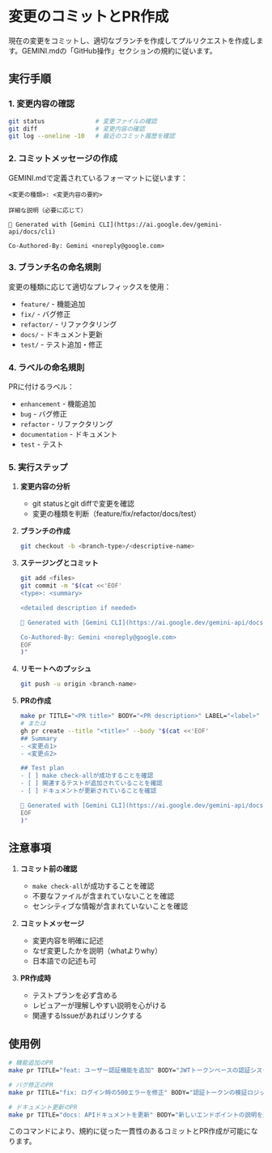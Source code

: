# 変更のコミットとPR作成

現在の変更をコミットし、適切なブランチを作成してプルリクエストを作成します。GEMINI.mdの「GitHub操作」セクションの規約に従います。

## 実行手順

### 1. 変更内容の確認
```bash
git status              # 変更ファイルの確認
git diff                # 変更内容の確認
git log --oneline -10   # 最近のコミット履歴を確認
```

### 2. コミットメッセージの作成
GEMINI.mdで定義されているフォーマットに従います：
```
<変更の種類>: <変更内容の要約>

詳細な説明（必要に応じて）

🤖 Generated with [Gemini CLI](https://ai.google.dev/gemini-api/docs/cli)

Co-Authored-By: Gemini <noreply@google.com>
```

### 3. ブランチ名の命名規則
変更の種類に応じて適切なプレフィックスを使用：
- `feature/` - 機能追加
- `fix/` - バグ修正
- `refactor/` - リファクタリング
- `docs/` - ドキュメント更新
- `test/` - テスト追加・修正

### 4. ラベルの命名規則
PRに付けるラベル：
- `enhancement` - 機能追加
- `bug` - バグ修正
- `refactor` - リファクタリング
- `documentation` - ドキュメント
- `test` - テスト

### 5. 実行ステップ

1. **変更内容の分析**
   - git statusとgit diffで変更を確認
   - 変更の種類を判断（feature/fix/refactor/docs/test）

2. **ブランチの作成**
   ```bash
   git checkout -b <branch-type>/<descriptive-name>
   ```

3. **ステージングとコミット**
   ```bash
   git add <files>
   git commit -m "$(cat <<'EOF'
   <type>: <summary>

   <detailed description if needed>

   🤖 Generated with [Gemini CLI](https://ai.google.dev/gemini-api/docs/cli)

   Co-Authored-By: Gemini <noreply@google.com>
   EOF
   )"
   ```

4. **リモートへのプッシュ**
   ```bash
   git push -u origin <branch-name>
   ```

5. **PRの作成**
   ```bash
   make pr TITLE="<PR title>" BODY="<PR description>" LABEL="<label>"
   # または
   gh pr create --title "<title>" --body "$(cat <<'EOF'
   ## Summary
   - <変更点1>
   - <変更点2>

   ## Test plan
   - [ ] make check-allが成功することを確認
   - [ ] 関連するテストが追加されていることを確認
   - [ ] ドキュメントが更新されていることを確認

   🤖 Generated with [Gemini CLI](https://ai.google.dev/gemini-api/docs/cli)
   EOF
   )"
   ```

## 注意事項

1. **コミット前の確認**
   - `make check-all`が成功することを確認
   - 不要なファイルが含まれていないことを確認
   - センシティブな情報が含まれていないことを確認

2. **コミットメッセージ**
   - 変更内容を明確に記述
   - なぜ変更したかを説明（whatよりwhy）
   - 日本語での記述も可

3. **PR作成時**
   - テストプランを必ず含める
   - レビュアーが理解しやすい説明を心がける
   - 関連するIssueがあればリンクする

## 使用例

```bash
# 機能追加のPR
make pr TITLE="feat: ユーザー認証機能を追加" BODY="JWTトークンベースの認証システムを実装しました" LABEL="enhancement"

# バグ修正のPR
make pr TITLE="fix: ログイン時の500エラーを修正" BODY="認証トークンの検証ロジックを修正しました" LABEL="bug"

# ドキュメント更新のPR
make pr TITLE="docs: APIドキュメントを更新" BODY="新しいエンドポイントの説明を追加しました" LABEL="documentation"
```

このコマンドにより、規約に従った一貫性のあるコミットとPR作成が可能になります。
